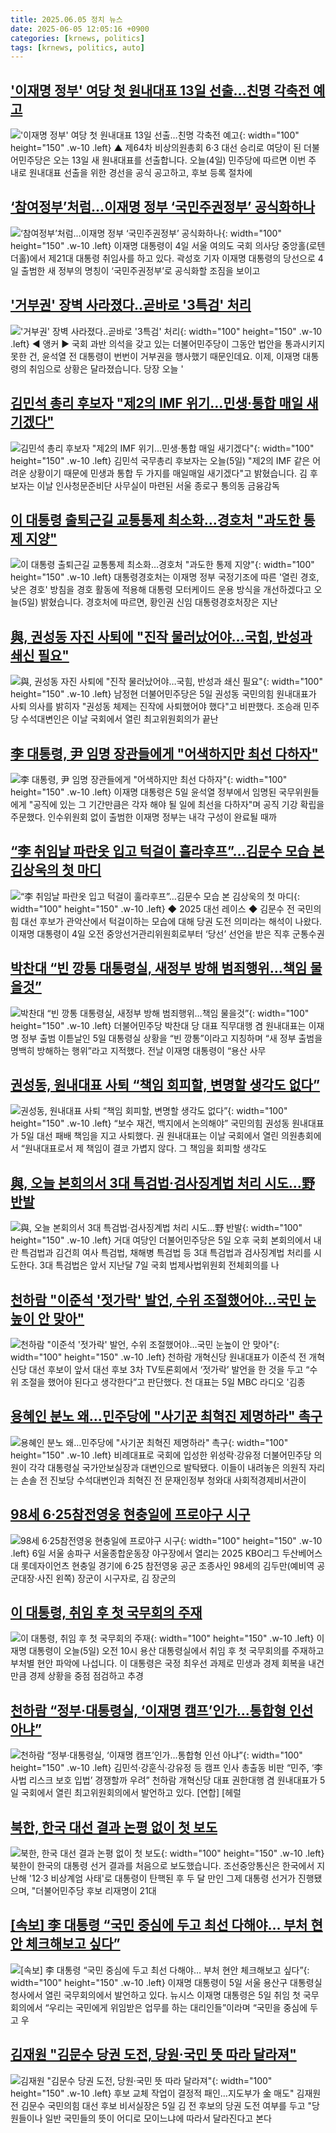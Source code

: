 ```yaml
---
title: 2025.06.05 정치 뉴스
date: 2025-06-05 12:05:16 +0900
categories: [krnews, politics]
tags: [krnews, politics, auto]
---
```

## ['이재명 정부' 여당 첫 원내대표 13일 선출…친명 각축전 예고](https://n.news.naver.com/mnews/article/055/0001263753)

!['이재명 정부' 여당 첫 원내대표 13일 선출…친명 각축전 예고](https://mimgnews.pstatic.net/image/origin/055/2025/06/04/1263753.jpg?type=nf220_150){: width="100" height="150" .w-10 .left}
▲ 제64차 비상의원총회 6·3 대선 승리로 여당이 된 더불어민주당은 오는 13일 새 원내대표를 선출합니다. 오늘(4일) 민주당에 따르면 이번 주 내로 원내대표 선출을 위한 경선을 공식 공고하고, 후보 등록 절차에

## [‘참여정부’처럼…이재명 정부 ‘국민주권정부’ 공식화하나](https://n.news.naver.com/mnews/article/021/0002714085)

![‘참여정부’처럼…이재명 정부 ‘국민주권정부’ 공식화하나](https://mimgnews.pstatic.net/image/origin/021/2025/06/04/2714085.jpg?type=nf220_150){: width="100" height="150" .w-10 .left}
이재명 대통령이 4일 서울 여의도 국회 의사당 중앙홀(로텐더홀)에서 제21대 대통령 취임사를 하고 있다. 곽성호 기자 이재명 대통령의 당선으로 4일 출범한 새 정부의 명칭이 ‘국민주권정부’로 공식화할 조짐을 보이고

## ['거부권' 장벽 사라졌다‥곧바로 '3특검' 처리](https://n.news.naver.com/mnews/article/214/0001428397)

!['거부권' 장벽 사라졌다‥곧바로 '3특검' 처리](https://mimgnews.pstatic.net/image/origin/214/2025/06/05/1428397.jpg?type=nf220_150){: width="100" height="150" .w-10 .left}
◀ 앵커 ▶ 국회 과반 의석을 갖고 있는 더불어민주당이 그동안 법안을 통과시키지 못한 건, 윤석열 전 대통령이 번번이 거부권을 행사했기 때문인데요. 이제, 이재명 대통령의 취임으로 상황은 달라졌습니다. 당장 오늘 '

## [김민석 총리 후보자 "제2의 IMF 위기…민생·통합 매일 새기겠다"](https://n.news.naver.com/mnews/article/437/0000443499)

![김민석 총리 후보자 "제2의 IMF 위기…민생·통합 매일 새기겠다"](https://mimgnews.pstatic.net/image/origin/437/2025/06/05/443499.jpg?type=nf220_150){: width="100" height="150" .w-10 .left}
김민석 국무총리 후보자는 오늘(5일) "제2의 IMF 같은 어려운 상황이기 때문에 민생과 통합 두 가지를 매일매일 새기겠다"고 밝혔습니다. 김 후보자는 이날 인사청문준비단 사무실이 마련된 서울 종로구 통의동 금융감독

## [이 대통령 출퇴근길 교통통제 최소화…경호처 "과도한 통제 지양"](https://n.news.naver.com/mnews/article/422/0000746808)

![이 대통령 출퇴근길 교통통제 최소화…경호처 "과도한 통제 지양"](https://mimgnews.pstatic.net/image/origin/422/2025/06/05/746808.jpg?type=nf220_150){: width="100" height="150" .w-10 .left}
대통령경호처는 이재명 정부 국정기조에 따른 '열린 경호, 낮은 경호' 방침을 경호 활동에 적용해 대통령 모터케이드 운용 방식을 개선하겠다고 오늘(5일) 밝혔습니다. 경호처에 따르면, 황인권 신임 대통령경호처장은 지난

## [與, 권성동 자진 사퇴에 "진작 물러났어야…국힘, 반성과 쇄신 필요"](https://n.news.naver.com/mnews/article/003/0013288000)

![與, 권성동 자진 사퇴에 "진작 물러났어야…국힘, 반성과 쇄신 필요"](https://mimgnews.pstatic.net/image/origin/003/2025/06/05/13288000.jpg?type=nf220_150){: width="100" height="150" .w-10 .left}
남정현 더불어민주당은 5일 권성동 국민의힘 원내대표가 사퇴 의사를 밝히자 "권성동 체제는 진작에 사퇴했어야 했다"고 비판했다. 조승래 민주당 수석대변인은 이날 국회에서 열린 최고위원회의가 끝난

## [李 대통령, 尹 임명 장관들에게 "어색하지만 최선 다하자"](https://n.news.naver.com/mnews/article/469/0000868689)

![李 대통령, 尹 임명 장관들에게 "어색하지만 최선 다하자"](https://mimgnews.pstatic.net/image/origin/469/2025/06/05/868689.jpg?type=nf220_150){: width="100" height="150" .w-10 .left}
이재명 대통령은 5일 윤석열 정부에서 임명된 국무위원들에게 "공직에 있는 그 기간만큼은 각자 해야 될 일에 최선을 다하자"며 공직 기강 확립을 주문했다. 인수위원회 없이 출범한 이재명 정부는 내각 구성이 완료될 때까

## [“李 취임날 파란옷 입고 턱걸이 훌라후프”…김문수 모습 본 김상욱의 첫 마디](https://n.news.naver.com/mnews/article/009/0005503878)

![“李 취임날 파란옷 입고 턱걸이 훌라후프”…김문수 모습 본 김상욱의 첫 마디](https://mimgnews.pstatic.net/image/origin/009/2025/06/05/5503878.jpg?type=nf220_150){: width="100" height="150" .w-10 .left}
◆ 2025 대선 레이스 ◆ 김문수 전 국민의힘 대선 후보가 관악산에서 턱걸이하는 모습에 대해 당권 도전 의미라는 해석이 나왔다. 이재명 대통령이 4일 오전 중앙선거관리위원회로부터 ‘당선’ 선언을 받은 직후 군통수권

## [박찬대 “빈 깡통 대통령실, 새정부 방해 범죄행위…책임 물을것”](https://n.news.naver.com/mnews/article/020/0003639472)

![박찬대 “빈 깡통 대통령실, 새정부 방해 범죄행위…책임 물을것”](https://mimgnews.pstatic.net/image/origin/020/2025/06/05/3639472.jpg?type=nf220_150){: width="100" height="150" .w-10 .left}
더불어민주당 박찬대 당 대표 직무대행 겸 원내대표는 이재명 정부 출범 이튿날인 5일 대통령실 상황을 “빈 깡통”이라고 지칭하며 “새 정부 출범을 명백히 방해하는 행위”라고 지적했다. 전날 이재명 대통령이 “용산 사무

## [권성동, 원내대표 사퇴 “책임 회피할, 변명할 생각도 없다”](https://n.news.naver.com/mnews/article/022/0004041162)

![권성동, 원내대표 사퇴 “책임 회피할, 변명할 생각도 없다”](https://mimgnews.pstatic.net/image/origin/022/2025/06/05/4041162.jpg?type=nf220_150){: width="100" height="150" .w-10 .left}
“보수 재건, 백지에서 논의해야” 국민의힘 권성동 원내대표가 5일 대선 패배 책임을 지고 사퇴했다. 권 원내대표는 이날 국회에서 열린 의원총회에서 “원내대표로서 제 책임이 결코 가볍지 않다. 그 책임을 회피할 생각도

## [與, 오늘 본회의서 3대 특검법·검사징계법 처리 시도…野 반발](https://n.news.naver.com/mnews/article/025/0003445955)

![與, 오늘 본회의서 3대 특검법·검사징계법 처리 시도…野 반발](https://mimgnews.pstatic.net/image/origin/025/2025/06/05/3445955.jpg?type=nf220_150){: width="100" height="150" .w-10 .left}
거대 여당인 더불어민주당은 5일 오후 국회 본회의에서 내란 특검법과 김건희 여사 특검법, 채해병 특검법 등 3대 특검법과 검사징계법 처리를 시도한다. 3대 특검법은 앞서 지난달 7일 국회 법제사법위원회 전체회의를 나

## [천하람 "이준석 '젓가락' 발언, 수위 조절했어야…국민 눈높이 안 맞아"](https://n.news.naver.com/mnews/article/666/0000074718)

![천하람 "이준석 '젓가락' 발언, 수위 조절했어야…국민 눈높이 안 맞아"](https://mimgnews.pstatic.net/image/origin/666/2025/06/05/74718.jpg?type=nf220_150){: width="100" height="150" .w-10 .left}
천하람 개혁신당 원내대표가 이준석 전 개혁신당 대선 후보이 앞서 대선 후보 3차 TV토론회에서 ‘젓가락’ 발언을 한 것을 두고 “수위 조절을 했어야 된다고 생각한다”고 판단했다. 천 대표는 5일 MBC 라디오 '김종

## [용혜인 분노 왜…민주당에 "사기꾼 최혁진 제명하라" 촉구](https://n.news.naver.com/mnews/article/015/0005141001)

![용혜인 분노 왜…민주당에 "사기꾼 최혁진 제명하라" 촉구](https://mimgnews.pstatic.net/image/origin/015/2025/06/05/5141001.jpg?type=nf220_150){: width="100" height="150" .w-10 .left}
비례대표로 국회에 입성한 위성락·강유정 더불어민주당 의원이 각각 대통령실 국가안보실장과 대변인으로 발탁됐다. 이들이 내려놓은 의원직 자리는 손솔 전 진보당 수석대변인과 최혁진 전 문재인정부 청와대 사회적경제비서관이

## [98세 6·25참전영웅 현충일에 프로야구 시구](https://n.news.naver.com/mnews/article/021/0002714222)

![98세 6·25참전영웅 현충일에 프로야구 시구](https://mimgnews.pstatic.net/image/origin/021/2025/06/05/2714222.jpg?type=nf220_150){: width="100" height="150" .w-10 .left}
6일 서울 송파구 서울종합운동장 야구장에서 열리는 2025 KBO리그 두산베어스 대 롯데자이언츠 현충일 경기에 6·25 참전영웅 공군 조종사인 98세의 김두만(예비역 공군대장·사진 왼쪽) 장군이 시구자로, 김 장군의

## [이 대통령, 취임 후 첫 국무회의 주재](https://n.news.naver.com/mnews/article/056/0011964946)

![이 대통령, 취임 후 첫 국무회의 주재](https://mimgnews.pstatic.net/image/origin/056/2025/06/05/11964946.jpg?type=nf220_150){: width="100" height="150" .w-10 .left}
이재명 대통령이 오늘(5일) 오전 10시 용산 대통령실에서 취임 후 첫 국무회의를 주재하고 부처별 현안 파악에 나섭니다. 이 대통령은 국정 최우선 과제로 민생과 경제 회복을 내건 만큼 경제 상황을 중점 점검하고 추경

## [천하람 “정부·대통령실, ‘이재명 캠프’인가…통합형 인선 아냐”](https://n.news.naver.com/mnews/article/016/0002480958)

![천하람 “정부·대통령실, ‘이재명 캠프’인가…통합형 인선 아냐”](https://mimgnews.pstatic.net/image/origin/016/2025/06/05/2480958.jpg?type=nf220_150){: width="100" height="150" .w-10 .left}
김민석·강훈식·강유정 등 캠프 인사 총출동 비판 “민주, ‘李 사법 리스크 보호 입법’ 경쟁할까 우려” 천하람 개혁신당 대표 권한대행 겸 원내대표가 5일 국회에서 열린 최고위원회의에서 발언하고 있다. [연합] [헤럴

## [북한, 한국 대선 결과 논평 없이 첫 보도](https://n.news.naver.com/mnews/article/055/0001263996)

![북한, 한국 대선 결과 논평 없이 첫 보도](https://mimgnews.pstatic.net/image/origin/055/2025/06/05/1263996.jpg?type=nf220_150){: width="100" height="150" .w-10 .left}
북한이 한국의 대통령 선거 결과를 처음으로 보도했습니다. 조선중앙통신은 한국에서 지난해 '12·3 비상계엄 사태'로 대통령이 탄핵된 후 두 달 만인 그제 대통령 선거가 진행됐으며, "더불어민주당 후보 리재명이 21대

## [[속보] 李 대통령 “국민 중심에 두고 최선 다해야… 부처 현안 체크해보고 싶다”](https://n.news.naver.com/mnews/article/022/0004041164)

![[속보] 李 대통령 “국민 중심에 두고 최선 다해야… 부처 현안 체크해보고 싶다”](https://mimgnews.pstatic.net/image/origin/022/2025/06/05/4041164.jpg?type=nf220_150){: width="100" height="150" .w-10 .left}
이재명 대통령이 5일 서울 용산구 대통령실 청사에서 열린 국무회의에서 발언하고 있다. 뉴시스 이재명 대통령은 5일 취임 첫 국무회의에서 “우리는 국민에게 위임받은 업무를 하는 대리인들”이라며 “국민을 중심에 두고 우

## [김재원 "김문수 당권 도전, 당원·국민 뜻 따라 달라져"](https://n.news.naver.com/mnews/article/586/0000104757)

![김재원 "김문수 당권 도전, 당원·국민 뜻 따라 달라져"](https://mimgnews.pstatic.net/image/origin/586/2025/06/05/104757.jpg?type=nf220_150){: width="100" height="150" .w-10 .left}
후보 교체 작업이 결정적 패인…지도부가 金 매도" 김재원 전 김문수 국민의힘 대선 후보 비서실장은 5일 김 전 후보의 당권 도전 여부를 두고 "당원들이나 일반 국민들의 뜻이 어디로 모이느냐에 따라서 달라진다고 본다

